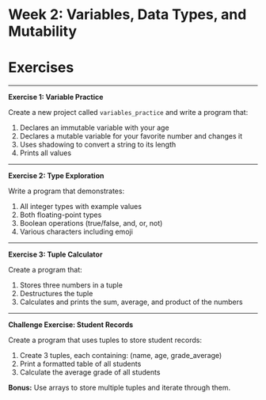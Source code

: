 # Week 2: Variables, Data Types, and Mutability

# Exercises

---

**Exercise 1: Variable Practice**

Create a new project called `variables_practice` and write a program that:  
1. Declares an immutable variable with your age  
2. Declares a mutable variable for your favorite number and changes it  
3. Uses shadowing to convert a string to its length  
4. Prints all values  

---

**Exercise 2: Type Exploration**

Write a program that demonstrates:  
1. All integer types with example values  
2. Both floating-point types  
3. Boolean operations (true/false, and, or, not)  
4. Various characters including emoji  

---

**Exercise 3: Tuple Calculator**

Create a program that:  
1. Stores three numbers in a tuple  
2. Destructures the tuple  
3. Calculates and prints the sum, average, and product of the numbers  

---

**Challenge Exercise: Student Records**

Create a program that uses tuples to store student records:  
1. Create 3 tuples, each containing: (name, age, grade_average)  
2. Print a formatted table of all students  
3. Calculate the average grade of all students  

**Bonus:** Use arrays to store multiple tuples and iterate through them.
